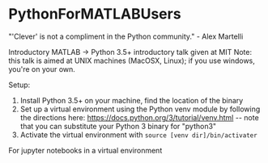 # PythonForMATLABUsers

"'Clever' is not a compliment in the Python community." - Alex Martelli

Introductory MATLAB -> Python 3.5+ introductory talk given at MIT
Note: this talk is aimed at UNIX machines (MacOSX, Linux); if you use windows, you're on your own.

Setup:
1. Install Python 3.5+ on your machine, find the location of the binary 
2. Set up a virtual environment using the Python venv module by following the directions here: https://docs.python.org/3/tutorial/venv.html -- note that you can substitute your Python 3 binary for "python3"
3. Activate the virtual environment with `source [venv dir]/bin/activater`

For jupyter notebooks in a virtual environment




